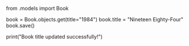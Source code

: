 from .models import Book

book = Book.objects.get(title="1984")
book.title = "Nineteen Eighty-Four"
book.save()

print("Book title updated successfully!")